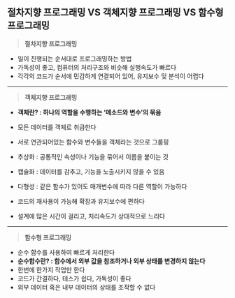 ## 절차지향 프로그래밍 VS 객체지향 프로그래밍 VS 함수형 프로그래밍

> **절차지향 프로그래밍**

- 일이 진행되는 순서대로 프로그래밍하는 방법
- 가독성이 좋고, 컴퓨터의 처리구조와 비슷해 실행속도가 빠르다
- 각각의 코드가 순서에 민감하게 연결되어 있어, 유지보수 및 분석이 어렵다

---

> **객체지향 프로그래밍**

- **객체란? : 하나의 역할을 수행하는 ‘메소드와 변수’의 묶음**

- 모든 데이터를 객체로 취급한다
- 서로 연관되어있는 함수와 변수들을 객체라는 것으로 그룹핑
- 추상화 : 공통적인 속성이나 기능을 묶어서 이름을 붙이는 것
- 캡슐화 : 데이터를 감추고, 기능을 노출시키지 않을 수 있음
- 다형성 : 같은 함수가 있어도 매개변수에 따라 다른 역할이 가능하다
- 코드의 재사용이 가능해 확장과 유지보수에 편하다
- 설계에 많은 시간이 걸리고, 처리속도가 상대적으로 느리다

---

> **함수형 프로그래밍**

- 순수 함수를 사용하여 빠르게 처리한다
- **순수함수란? : 함수에서 외부 값을 참조하거나 외부 상태를 변경하지 않는다**
- 한번에 한가지 작업만 한다
- 코드가 간결하다, 테스가 쉽다, 가독성이 좋다
- 외부 데이터 혹은 내부 데이터의 상태를 조작할 수 없다
